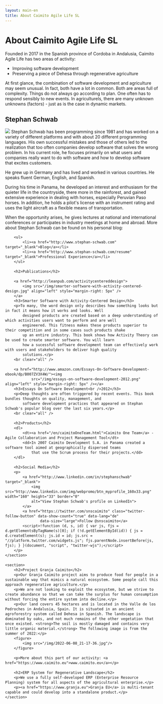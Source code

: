 ```yaml
---
layout: main-en
title: About Caimito Agile Life SL
---
```

# About Caimito Agile Life SL
Founded in 2017 in the Spanish province of Cordoba in Andalusia, Caimito Agile Life has two areas of activity:

- Improving software development
- Preserving a piece of Dehesa through regenerative agriculture

At first glance, the combination of software development and agriculture may seem unusual. In fact, both have a lot in common. Both are areas full of complexity. Things do not always go according to plan. One often has to respond sensibly to new events. In agriculturels, there are many unknown unknowns (factors) - just as is the case in dynamic markets.

<div class="overview">
	<section>
		<h2>Stephan Schwab</h2>
		<p><img src="https://gravatar.com/avatar/663d11426b0a187ddac59f8c17ce61b4?s=120&d=robohash&r=x" class="avatar" />
				Stephan Schwab has been programming since 1981 and has worked on a variety of different platforms and with about 20
				different programming languages. His own successful mistakes and those of others led to
				the realization that too often companies develop software that solves the wrong problem. In his
				current role, he focuses primarily on what users and companies really want to do with software
				and how to develop software that excites customers.</p>
		<p>He grew up in Germany and has lived and worked in various countries. He speaks fluent German, English, and Spanish.</p>
		<p>During his time in Panama, he developed an interest and enthusiasm for the quieter life in the countryside, there more
				in the rainforest, and gained extensive experience in dealing with horses, especially Peruvian Paso horses.
				In addition, he holds a pilot's license with an instrument rating and uses the light aircraft
				as a flexible means of transportation.</p>
		<p>When the opportunity arises, he gives lectures at national and international conferences or participates
				in industry meetings at home and abroad. More about Stephan Schwab can be found on his personal blog:</p>

		<ul>
			<li><a href="http://www.stephan-schwab.com" target="_blank">Blog</a></li>
			<li><a href="http://www.stephan-schwab.com/resume" target="_blank">Professional Experience</a></li>
		</ul>          

		<h2>Publications</h2>

		<a href="http://leanpub.com/activitycentereddesign">
			<img src="/img/smarter-software-with-activity-centered-design.jpg" align="left" style="margin-right: 5px" />
		</a>
		<h3>Smarter Software with Activity-Centered Design</h3>
		<p>To many, the word design only describes how something looks but in fact it means how it works and looks. Well
			designed products are created based on a deep understanding of which activities users want to perform and are well
			engineered. This fitness makes these products superior to their competition and in some cases such products shake
			up an entire industry. This book shows how Activity Theory can be used to create smarter software. You will learn
			how a sucessful software development team can effectively work with users and stakeholders to deliver high quality
			solutions.</p>
		<br clear="all" />

		<a href="http://www.amazon.com/Essays-On-Software-Development-ebook/dp/B007ZV3X4W/"><img
				src="/img/essays-on-software-development-2012.png" align="left" style="margin-right: 5px" /></a>
		<h3>Essays On Software Development<br />2012</h3>
		<p>Deep thoughts are often triggered by recent events. This book bundles thoughts on quality, management, and
			software development practices that appeared on Stephan Schwab's popular blog over the last six years.</p>
		<br clear="all" />

		<h2>Products</h2>
		<dl>
			<dt><a href="/en/caimitoOneTeam.html">Caimito One Team</a> - Agile Collaboration and Project Management Tool</dt>
			<dd>In 2007 Caimito Development S.A. in Panama created a software tool aimed at geographically dispersed teams
				that use the Scrum process for their projects.</dd>
		</dl>

		<h2>Social Media</h2>
		<p>
			<a href="http://www.linkedin.com/in/stephanschwab" target="_blank">
				<img src="http://www.linkedin.com/img/webpromo/btn_myprofile_160x33.png" width="160" height="33" border="0"
				alt="View Stephan Schwab's profile on LinkedIn">
			</a>			
			<a href="https://twitter.com/snscaimito" class="twitter-follow-button" data-show-count="true" data-lang="de"
					data-size="large">Follow @snscaimito</a>
			<script>!function (d, s, id) { var js, fjs = d.getElementsByTagName(s)[0]; if (!d.getElementById(id)) { js = d.createElement(s); js.id = id; js.src = "//platform.twitter.com/widgets.js"; fjs.parentNode.insertBefore(js, fjs); } }(document, "script", "twitter-wjs");</script>
		</p>
	</section>

	<section>
		<h2>Project Granja Caimito</h2>
		<p>Our Granja Caimito project aims to produce food for people in a sustainable way that mimics a natural ecosystem. Some people call this approach regenerative agriculture.</p>
		<p>We are not looking to exploit the ecosystem, but we strive to create abundance so that we can take the surplus for human consumption without forcing the entire system into decline.</p>
		<p>Our land covers 45 hectares and is located in the Valle de los Pedroches in Andalusia, Spain. It is situated in an ancient agroforestry system called Dehesa in Spanish. The landscape is dominated by oaks, and not much remains of the other vegetation that once existed. <strong>The soil is mostly damaged and contains very little organic material.</strong> The following image is from the summer of 2022:</p>
		<figure>
			<img src="/img/2022-06-08_21-17-36.jpg"/>
		</figure>

		<p>More about this part of our activity: <a href="https://www.caimito.eu">www.caimito.eu</a></p>
		
		<h2>ERP System for Regenerative Landscape</h2>
		<p>We use a fully self-developed ERP (Enterprise Resource Planning) system for all aspects of the agricultural enterprise.</p>
		<p><a href="https://www.granja.eu">Granja EU</a> is multi-tenant capable and could develop into a standalone product.</p>
	</section>
</div>

